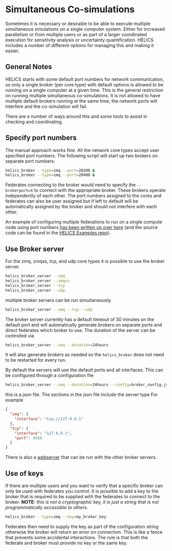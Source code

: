# Simultaneous Co-simulations

Sometimes it is necessary or desirable to be able to execute multiple simultaneous simulations on a single computer system. Either for increased parallelism or from multiple users or as part of a larger coordinated execution for sensitivity analysis or uncertainty quantification. HELICS includes a number of different options for managing this and making it easier.

## General Notes

HELICS starts with some default port numbers for network communication, so only a single broker (per core type) with default options is allowed to be running on a single computer at a given time. This is the general restriction on running multiple simultaneous co-simulations. It is not allowed to have multiple default brokers running at the same time, the network ports will interfere and the co-simulation will fail.

There are a number of ways around this and some tools to assist in checking and coordinating.

## Specify port numbers

The manual approach works fine. All the network core types accept user specified port numbers. The following script will start up two brokers on separate port numbers:

```sh
helics_broker --type=zmq --port=20200 &
helics_broker --type=zmq --port=20400 &
```

Federates connecting to the broker would need to specify the `--brokerport=X` to connect with the appropriate broker. These brokers operate independently of each other. The port numbers assigned to the cores and federates can also be user assigned but if left to default will be automatically assigned by the broker and should not interfere with each other.

An example of configuring multiple federations to run on a single compute node using port numbers [has been written up over here](../examples/advanced_examples/advanced_brokers_simultaneous.md) (and the source code can be found in the [HELICS Examples repo](https://github.com/GMLC-TDC/HELICS-Examples/tree/main/user_guide_examples/advanced/advanced_brokers/simultaneous)).

## Use Broker server

For the zmq, zmqss, tcp, and udp core types it is possible to use the broker server.

```sh
helics_broker_server --zmq
helics_broker_server --zmqss
helics_broker_server --tcp
helics_broker_server --udp
```

multiple broker servers can be run simultaneously

```sh
helics_broker_server --zmq --tcp --udp
```

The broker server currently has a default timeout of 30 minutes on the default port and will automatically generate brokers on separate ports and direct federates which broker to use. The duration of the server can be controlled via

```sh
helics_broker_server --zmq --duration=24hours
```

It will also generate brokers as needed so the `helics_broker` does not need to be restarted for every run.

By default the servers will use the default ports and all interfaces. This can be configured through a configuration file

```sh
helics_broker_server --zmq --duration=24hours --config=broker_config.json
```

this is a json file. The sections in the json file include the server type For example

```json
{
  "zmq": {
    "interface": "tcp://127.0.0.1"
  },
  "tcp": {
    "interface": "127.0.0.1",
    "port": 9568
  }
}
```

There is also a [webserver](./webserver.md) that can be run with the other broker servers.

## Use of keys

If there are multiple users and you want to verify that a specific broker can only be used with federates you control. It is possible to add a key to the broker that is required to be supplied with the federates to connect to the broker. **NOTE:** _this is not a cryptographic key, it is just a string that is not programmatically accessible to others._

```sh
helics_broker --type=zmq --key=my_broker_key
```

Federates then need to supply the key as part of the configuration string otherwise the broker will return an error on connection. This is like a fence that prevents some accidental interactions. The rule is that both the federate and broker must provide no key or the same key.

